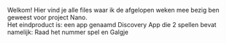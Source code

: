 Welkom! Hier vind je alle files waar ik de afgelopen weken mee bezig ben geweest voor project Nano.  
Het eindproduct is: een app genaamd Discovery App die 2 spellen bevat namelijk:
Raad het nummer spel en Galgje
